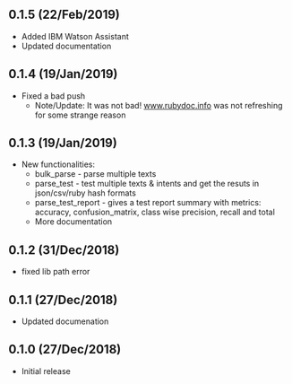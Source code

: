 0.1.5 (22/Feb/2019)
---
* Added IBM Watson Assistant
* Updated documentation

0.1.4 (19/Jan/2019)
---
* Fixed a bad push
  * Note/Update: It was not bad! www.rubydoc.info was not refreshing for some strange reason

0.1.3 (19/Jan/2019)
---
* New functionalities:
  * bulk_parse - parse multiple texts
  * parse_test - test multiple texts & intents and get the resuts in json/csv/ruby hash formats
  * parse_test_report - gives a test report summary with metrics: accuracy, confusion_matrix, class wise precision, recall and total
  * More documentation

0.1.2 (31/Dec/2018)
---
* fixed lib path error

0.1.1 (27/Dec/2018)
---
* Updated documenation

0.1.0 (27/Dec/2018)
---
* Initial release

